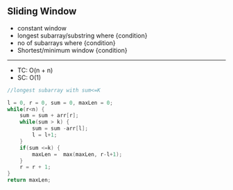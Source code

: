 ## Sliding Window
- constant window
- longest subarray/substring where {condition}
- no of subarrays where {condition}
- Shortest/minimum window {condition}

__________________________________________
- TC: O(n + n)
- SC: O(1)

```c++
//longest subarray with sum<=K

l = 0, r = 0, sum = 0, maxLen = 0;
while(r<n) {
    sum = sum + arr[r];
    while(sum > k) {
        sum = sum -arr[l];
        l = l+1;
    }
    if(sum <=k) {
        maxLen =  max(maxLen, r-l+1);
    }
    r = r + 1;
}
return maxLen;

```